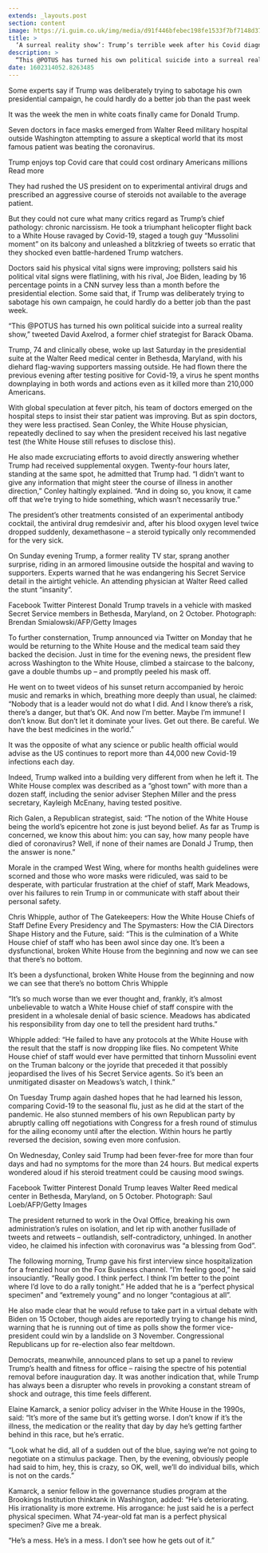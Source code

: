 ```yaml
--- 
extends: _layouts.post 
section: content 
image: https://i.guim.co.uk/img/media/d91f446bfebec198fe1533f7bf7148d370d17a53/0_325_4866_2920/master/4866.jpg?width=1200&height=630&quality=85&auto=format&fit=crop&overlay-align=bottom%2Cleft&overlay-width=100p&overlay-base64=L2ltZy9zdGF0aWMvb3ZlcmxheXMvdGctZGVmYXVsdC5wbmc&enable=upscale&s=315f3bbfad2d3f478128fb1767d87568 
title: > 
  ‘A surreal reality show’: Trump’s terrible week after his Covid diagnosis 
description: > 
  “This @POTUS has turned his own political suicide into a surreal reality show,” tweeted David Axelrod, a former chief strategist for Barack Obama.Sean Conley, the White House physician, repeatedly declined to say when the president received his last negative test (the White House still refuses to disclose this).Rich Galen, a Republican strategist, said: “The notion of the White House being the world’s epicentre hot zone is just beyond belief.It’s been a dysfunctional, broken White House from the beginning and now we can see that there’s no bottom.Elaine Kamarck, a senior policy adviser in the White House in the 1990s, said: “It’s more of the same but it’s getting worse. 
date: 1602314052.8263485 
--- 
```

Some experts say if Trump was deliberately trying to sabotage his own presidential campaign, he could hardly do a better job than the past week

It was the week the men in white coats finally came for Donald Trump.

Seven doctors in face masks emerged from Walter Reed military hospital outside Washington attempting to assure a skeptical world that its most famous patient was beating the coronavirus.

Trump enjoys top Covid care that could cost ordinary Americans millions Read more

They had rushed the US president on to experimental antiviral drugs and prescribed an aggressive course of steroids not available to the average patient.

But they could not cure what many critics regard as Trump’s chief pathology: chronic narcissism. He took a triumphant helicopter flight back to a White House ravaged by Covid-19, staged a tough guy “Mussolini moment” on its balcony and unleashed a blitzkrieg of tweets so erratic that they shocked even battle-hardened Trump watchers.

Doctors said his physical vital signs were improving; pollsters said his political vital signs were flatlining, with his rival, Joe Biden, leading by 16 percentage points in a CNN survey less than a month before the presidential election. Some said that, if Trump was deliberately trying to sabotage his own campaign, he could hardly do a better job than the past week.

“This @POTUS has turned his own political suicide into a surreal reality show,” tweeted David Axelrod, a former chief strategist for Barack Obama.

Trump, 74 and clinically obese, woke up last Saturday in the presidential suite at the Walter Reed medical center in Bethesda, Maryland, with his diehard flag-waving supporters massing outside. He had flown there the previous evening after testing positive for Covid-19, a virus he spent months downplaying in both words and actions even as it killed more than 210,000 Americans.

With global speculation at fever pitch, his team of doctors emerged on the hospital steps to insist their star patient was improving. But as spin doctors, they were less practised. Sean Conley, the White House physician, repeatedly declined to say when the president received his last negative test (the White House still refuses to disclose this).

He also made excruciating efforts to avoid directly answering whether Trump had received supplemental oxygen. Twenty-four hours later, standing at the same spot, he admitted that Trump had. “I didn’t want to give any information that might steer the course of illness in another direction,” Conley haltingly explained. “And in doing so, you know, it came off that we’re trying to hide something, which wasn’t necessarily true.”

The president’s other treatments consisted of an experimental antibody cocktail, the antiviral drug remdesivir and, after his blood oxygen level twice dropped suddenly, dexamethasone – a steroid typically only recommended for the very sick.

On Sunday evening Trump, a former reality TV star, sprang another surprise, riding in an armored limousine outside the hospital and waving to supporters. Experts warned that he was endangering his Secret Service detail in the airtight vehicle. An attending physician at Walter Reed called the stunt “insanity”.

Facebook Twitter Pinterest Donald Trump travels in a vehicle with masked Secret Service members in Bethesda, Maryland, on 2 October. Photograph: Brendan Smialowski/AFP/Getty Images

To further consternation, Trump announced via Twitter on Monday that he would be returning to the White House and the medical team said they backed the decision. Just in time for the evening news, the president flew across Washington to the White House, climbed a staircase to the balcony, gave a double thumbs up – and promptly peeled his mask off.

He went on to tweet videos of his sunset return accompanied by heroic music and remarks in which, breathing more deeply than usual, he claimed: “Nobody that is a leader would not do what I did. And I know there’s a risk, there’s a danger, but that’s OK. And now I’m better. Maybe I’m immune! I don’t know. But don’t let it dominate your lives. Get out there. Be careful. We have the best medicines in the world.”

It was the opposite of what any science or public health official would advise as the US continues to report more than 44,000 new Covid-19 infections each day.

Indeed, Trump walked into a building very different from when he left it. The White House complex was described as a “ghost town” with more than a dozen staff, including the senior adviser Stephen Miller and the press secretary, Kayleigh McEnany, having tested positive.

Rich Galen, a Republican strategist, said: “The notion of the White House being the world’s epicentre hot zone is just beyond belief. As far as Trump is concerned, we know this about him: you can say, how many people have died of coronavirus? Well, if none of their names are Donald J Trump, then the answer is none.”

Morale in the cramped West Wing, where for months health guidelines were scorned and those who wore masks were ridiculed, was said to be desperate, with particular frustration at the chief of staff, Mark Meadows, over his failures to rein Trump in or communicate with staff about their personal safety.

Chris Whipple, author of The Gatekeepers: How the White House Chiefs of Staff Define Every Presidency and The Spymasters: How the CIA Directors Shape History and the Future, said: “This is the culmination of a White House chief of staff who has been awol since day one. It’s been a dysfunctional, broken White House from the beginning and now we can see that there’s no bottom.

It’s been a dysfunctional, broken White House from the beginning and now we can see that there’s no bottom Chris Whipple

“It’s so much worse than we ever thought and, frankly, it’s almost unbelievable to watch a White House chief of staff conspire with the president in a wholesale denial of basic science. Meadows has abdicated his responsibility from day one to tell the president hard truths.”

Whipple added: “He failed to have any protocols at the White House with the result that the staff is now dropping like flies. No competent White House chief of staff would ever have permitted that tinhorn Mussolini event on the Truman balcony or the joyride that preceded it that possibly jeopardised the lives of his Secret Service agents. So it’s been an unmitigated disaster on Meadows’s watch, I think.”

On Tuesday Trump again dashed hopes that he had learned his lesson, comparing Covid-19 to the seasonal flu, just as he did at the start of the pandemic. He also stunned members of his own Republican party by abruptly calling off negotiations with Congress for a fresh round of stimulus for the ailing economy until after the election. Within hours he partly reversed the decision, sowing even more confusion.

On Wednesday, Conley said Trump had been fever-free for more than four days and had no symptoms for the more than 24 hours. But medical experts wondered aloud if his steroid treatment could be causing mood swings.

Facebook Twitter Pinterest Donald Trump leaves Walter Reed medical center in Bethesda, Maryland, on 5 October. Photograph: Saul Loeb/AFP/Getty Images

The president returned to work in the Oval Office, breaking his own administration’s rules on isolation, and let rip with another fusillade of tweets and retweets – outlandish, self-contradictory, unhinged. In another video, he claimed his infection with coronavirus was “a blessing from God”.

The following morning, Trump gave his first interview since hospitalization for a frenzied hour on the Fox Business channel. “I’m feeling good,” he said insouciantly. “Really good. I think perfect. I think I’m better to the point where I’d love to do a rally tonight.” He added that he is a “perfect physical specimen” and “extremely young” and no longer “contagious at all”.

He also made clear that he would refuse to take part in a virtual debate with Biden on 15 October, though aides are reportedly trying to change his mind, warning that he is running out of time as polls show the former vice-president could win by a landslide on 3 November. Congressional Republicans up for re-election also fear meltdown.

Democrats, meanwhile, announced plans to set up a panel to review Trump’s health and fitness for office – raising the spectre of his potential removal before inauguration day. It was another indication that, while Trump has always been a disrupter who revels in provoking a constant stream of shock and outrage, this time feels different.

Elaine Kamarck, a senior policy adviser in the White House in the 1990s, said: “It’s more of the same but it’s getting worse. I don’t know if it’s the illness, the medication or the reality that day by day he’s getting farther behind in this race, but he’s erratic.

“Look what he did, all of a sudden out of the blue, saying we’re not going to negotiate on a stimulus package. Then, by the evening, obviously people had said to him, hey, this is crazy, so OK, well, we’ll do individual bills, which is not on the cards.”

Kamarck, a senior fellow in the governance studies program at the Brookings Institution thinktank in Washington, added: “He’s deteriorating. His irrationality is more extreme. His arrogance: he just said he is a perfect physical specimen. What 74-year-old fat man is a perfect physical specimen? Give me a break.

“He’s a mess. He’s in a mess. I don’t see how he gets out of it.”